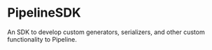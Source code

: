 # PipelineSDK

An SDK to develop custom generators, serializers, and other custom functionality to Pipeline.
